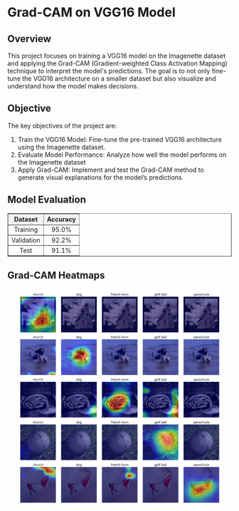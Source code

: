 <h1>Grad-CAM on VGG16 Model</h1>
<h2>Overview</h2>
This project focuses on training a VGG16 model on the Imagenette dataset and applying the Grad-CAM (Gradient-weighted Class Activation Mapping) technique to interpret the model's predictions. The goal is to not only fine-tune the VGG16 architecture on a smaller dataset but also visualize and understand how the model makes decisions.
<h2>Objective</h2>
The key objectives of the project are:
<ol>
  <li>
    Train the VGG16 Model: Fine-tune the pre-trained VGG16 architecture using the Imagenette dataset.
  </li>
  <li>
    Evaluate Model Performance: Analyze how well the model performs on the Imagenette dataset
  </li>
  <li>
    Apply Grad-CAM: Implement and test the Grad-CAM method to generate visual explanations for the model’s predictions.
  </li>
</ol>
<h2>
  Model Evaluation
</h2>
<table align="center" border="1" cellpadding="10" cellspacing="0">
  <thead>
    <tr style="background-color: #f2f2f2;">
      <th style="text-align: center;">Dataset</th>
      <th style="text-align: center;">Accuracy</th>
    </tr>
  </thead>
  <tbody>
    <tr>
      <td style="text-align: center;">Training</td>
      <td style="text-align: center;">95.0%</td>
    </tr>
    <tr>
      <td style="text-align: center;">Validation</td>
      <td style="text-align: center;">92.2%</td>
    </tr>
    <tr>
      <td style="text-align: center;">Test</td>
      <td style="text-align: center;">91.1%</td>
    </tr>
  </tbody>
</table>
<h2>
  Grad-CAM Heatmaps
</h2>
<p align="center">
  <img src="grad_cam_results.png" alt="Grad-CAM Heatmaps" width="90%">
</p>


